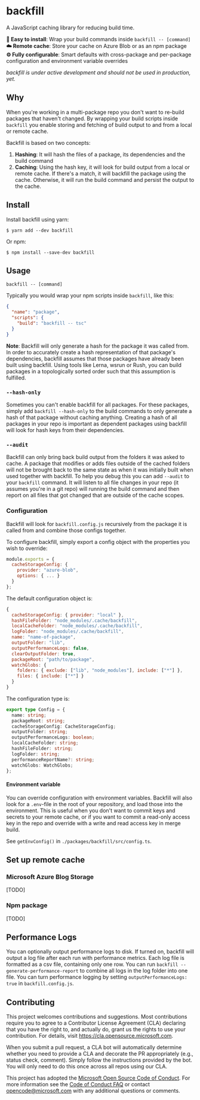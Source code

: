 # backfill

A JavaScript caching library for reducing build time.

**🔌 Easy to install**: Wrap your build commands inside
`backfill -- [command]`  
**☁️ Remote cache**: Store your cache on Azure Blob or as an npm package  
**⚙️ Fully configurable**: Smart defaults with cross-package and per-package
configuration and environment variable overrides

_backfill is under active development and should not be used in production,
yet._

## Why

When you're working in a multi-package repo you don't want to re-build packages
that haven't changed. By wrapping your build scripts inside `backfill` you
enable storing and fetching of build output to and from a local or remote cache.

Backfill is based on two concepts:

1. **Hashing**: It will hash the files of a package, its dependencies and the
   build command
2. **Caching**: Using the hash key, it will look for build output from a local
   or remote cache. If there's a match, it will backfill the package using the
   cache. Otherwise, it will run the build command and persist the output to the
   cache.

## Install

Install backfill using yarn:

```
$ yarn add --dev backfill
```

Or npm:

```
$ npm install --save-dev backfill
```

## Usage

```
backfill -- [command]
```

Typically you would wrap your npm scripts inside `backfill`, like this:

```json
{
  "name": "package",
  "scripts": {
    "build": "backfill -- tsc"
  }
}
```

**Note**: Backfill will only generate a hash for the package it was called from.
In order to accurately create a hash representation of that package's
dependencies, backfill assumes that those packages have already been built using
backfill. Using tools like Lerna, wsrun or Rush, you can build packages in a
topologically sorted order such that this assumption is fulfilled.

### `--hash-only`

Sometimes you can't enable backfill for all packages. For these packages, simply
add `backfill --hash-only` to the build commands to only generate a hash of that
package without caching anything. Creating a hash of all packages in your repo
is important as dependent packages using backfill will look for hash keys from
their dependencies.

### `--audit`

Backfill can only bring back build output from the folders it was asked to
cache. A package that modifies or adds files outside of the cached folders will
not be brought back to the same state as when it was initially built when used
together with backfill. To help you debug this you can add `--audit` to your
`backfill` command. It will listen to all file changes in your repo (it assumes
you're in a git repo) will running the build command and then report on all
files that got changed that are outside of the cache scopes.

### Configuration

Backfill will look for `backfill.config.js` recursively from the package it is
called from and combine those configs together.

To configure backfill, simply export a config object with the properties you
wish to override:

```js
module.exports = {
  cacheStorageConfig: {
    provider: "azure-blob",
    options: { ... }
  }
};
```

The default configuration object is:

```js
{
  cacheStorageConfig: { provider: "local" },
  hashFileFolder: "node_modules/.cache/backfill",
  localCacheFolder: "node_modules/.cache/backfill",
  logFolder: "node_modules/.cache/backfill",
  name: "name-of-package",
  outputFolder: "lib",
  outputPerformanceLogs: false,
  clearOutputFolder: true,
  packageRoot: "path/to/package",
  watchGlobs: {
    folders: { exclude: ["lib", "node_modules"], include: ["*"] },
    files: { include: ["*"] }
  }
}

```

The configuration type is:

```ts
export type Config = {
  name: string;
  packageRoot: string;
  cacheStorageConfig: CacheStorageConfig;
  outputFolder: string;
  outputPerformanceLogs: boolean;
  localCacheFolder: string;
  hashFileFolder: string;
  logFolder: string;
  performanceReportName?: string;
  watchGlobs: WatchGlobs;
};
```

#### Environment variable

You can override configuration with environment variables. Backfill will also
look for a `.env`-file in the root of your repository, and load those into the
environment. This is useful when you don't want to commit keys and secrets to
your remote cache, or if you want to commit a read-only access key in the repo
and override with a write and read access key in merge build.

See `getEnvConfig()` in `./packages/backfill/src/config.ts`.

## Set up remote cache

### Microsoft Azure Blog Storage

[TODO]

### Npm package

[TODO]

## Performance Logs

You can optionally output performance logs to disk. If turned on, backfill will
output a log file after each run with performance metrics. Each log file is
formatted as a csv file, containing only one row. You can run
`backfill --generate-performance-report` to combine all logs in the log folder
into one file. You can turn performance logging by setting
`outputPerformanceLogs: true` in `backfill.config.js`.

## Contributing

This project welcomes contributions and suggestions. Most contributions require
you to agree to a Contributor License Agreement (CLA) declaring that you have
the right to, and actually do, grant us the rights to use your contribution. For
details, visit https://cla.opensource.microsoft.com.

When you submit a pull request, a CLA bot will automatically determine whether
you need to provide a CLA and decorate the PR appropriately (e.g., status check,
comment). Simply follow the instructions provided by the bot. You will only need
to do this once across all repos using our CLA.

This project has adopted the
[Microsoft Open Source Code of Conduct](https://opensource.microsoft.com/codeofconduct/).
For more information see the
[Code of Conduct FAQ](https://opensource.microsoft.com/codeofconduct/faq/) or
contact [opencode@microsoft.com](mailto:opencode@microsoft.com) with any
additional questions or comments.
